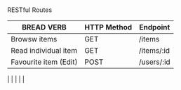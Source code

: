 ### 
RESTful Routes


| BREAD VERB | HTTP Method | Endpoint |
| --------- | ------------ | -------- |
| Browsw items |    GET      |  /items  |
| Read individual item | GET | /items/:id |
| Favourite item (Edit) | POST | /users/:id |
|
|
|
|
|

